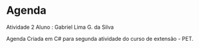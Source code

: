 # Agenda
Atividade 2 
Aluno : Gabriel Lima G. da Silva

Agenda Criada em C# para segunda atividade do curso de extensão - PET.
